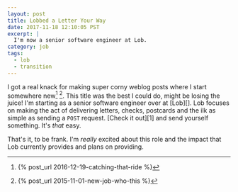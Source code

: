 ```yaml
---
layout: post
title: Lobbed a Letter Your Way
date: 2017-11-18 12:10:05 PST
excerpt: |
  I'm now a senior software engineer at Lob.
category: job
tags:
  - lob
  - transition
---
```


I got a real knack for making super corny weblog posts where I start somewhere
new[^1] [^2]. This title was the best I could do, might be losing the juice!
I'm starting as a senior software engineer over at [Lob][]. Lob focuses on making
the act of delivering letters, checks, postcards and the ilk as simple as sending
a `POST` request. [Check it out][1] and send yourself something. It's _that_
easy.

That's it, to be frank. I'm _really_ excited about this role and the impact that
Lob currently provides and plans on providing.

[^1]: {% post_url 2016-12-19-catching-that-ride %}
[^2]: {% post_url 2015-11-01-new-job-who-this %}
[^3]: I moved probably max 15 feet upwards :grinning:.
[lob]: https://lob.com
[1]: https://dashboard.lob.com/#/register
